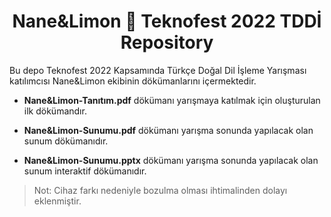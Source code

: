 <h1 align = 'Center'>Nane&Limon 🐍 Teknofest 2022 TDDİ Repository</h1>

<div>Bu depo Teknofest 2022 Kapsamında Türkçe Doğal Dil İşleme Yarışması katılımcısı Nane&Limon ekibinin dökümanlarını içermektedir.</div>


* **Nane&Limon-Tanıtım.pdf** dökümanı yarışmaya katılmak için oluşturulan ilk dökümandır.

* **Nane&Limon-Sunumu.pdf** dökümanı yarışma sonunda yapılacak olan sunum dökümanıdır.

* **Nane&Limon-Sunumu.pptx** dökümanı yarışma sonunda yapılacak olan sunum interaktif dökümanıdır.

> Not: Cihaz farkı nedeniyle bozulma olması ihtimalinden dolayı eklenmiştir.
